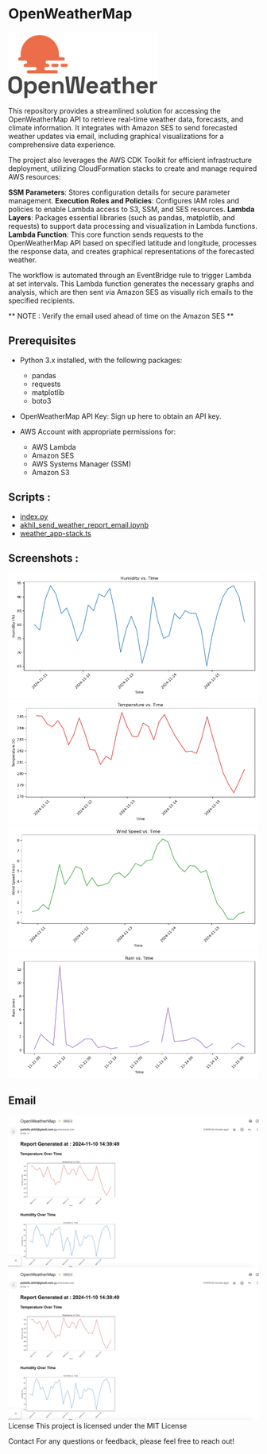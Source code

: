 # OpenWeatherMap

![openweather](Submissions/openweather-logo.png)

This repository provides a streamlined solution for accessing the OpenWeatherMap API to retrieve real-time weather data, forecasts, and climate information. It integrates with Amazon SES to send forecasted weather updates via email, including graphical visualizations for a comprehensive data experience.

The project also leverages the AWS CDK Toolkit for efficient infrastructure deployment, utilizing CloudFormation stacks to create and manage required AWS resources:

**SSM Parameters**: Stores configuration details for secure parameter management.
**Execution Roles and Policies**: Configures IAM roles and policies to enable Lambda access to S3, SSM, and SES resources.
**Lambda Layers**: Packages essential libraries (such as pandas, matplotlib, and requests) to support data processing and visualization in Lambda functions.
**Lambda Function**: This core function sends requests to the OpenWeatherMap API based on specified latitude and longitude, processes the response data, and creates graphical representations of the forecasted weather.

The workflow is automated through an EventBridge rule to trigger Lambda at set intervals. This Lambda function generates the necessary graphs and analysis, which are then sent via Amazon SES as visually rich emails to the specified recipients.

** NOTE : Verify the email used ahead of time on the Amazon SES **

## Prerequisites
* Python 3.x installed, with the following packages:
  - pandas
  - requests
  - matplotlib
  - boto3
  
* OpenWeatherMap API Key: Sign up here to obtain an API key.
* AWS Account with appropriate permissions for:
  - AWS Lambda
  - Amazon SES
  - AWS Systems Manager (SSM)
  - Amazon S3

## Scripts :
* [index.py](Submissions/index.py)
* [akhil_send_weather_report_email.ipynb](Submissions/akhil_send_weather_report_email.ipynb)
* [weather_app-stack.ts](WeatherApp/lib/weather_app-stack.ts)



## Screenshots : 

![humidity_vs_time](Submissions/humidity_vs_time.png)
![temperature_vs_time](Submissions/temperature_vs_time.png)
![wind_speed_vs_time](Submissions/wind_speed_vs_time.png)
![rain_vs_time](Submissions/rain_vs_time.png)


## Email 
![Email-part1](Submissions/screenshot1.png)
![Email-part1](Submissions/screenshot1.png)
License
This project is licensed under the MIT License

Contact
For any questions or feedback, please feel free to reach out!
